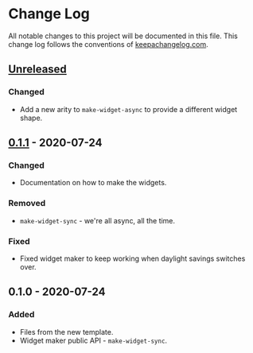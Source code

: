 # Change Log
All notable changes to this project will be documented in this file. This change log follows the conventions of [keepachangelog.com](http://keepachangelog.com/).

## [Unreleased]
### Changed
- Add a new arity to `make-widget-async` to provide a different widget shape.

## [0.1.1] - 2020-07-24
### Changed
- Documentation on how to make the widgets.

### Removed
- `make-widget-sync` - we're all async, all the time.

### Fixed
- Fixed widget maker to keep working when daylight savings switches over.

## 0.1.0 - 2020-07-24
### Added
- Files from the new template.
- Widget maker public API - `make-widget-sync`.

[Unreleased]: https://github.com/your-name/logic/compare/0.1.1...HEAD
[0.1.1]: https://github.com/your-name/logic/compare/0.1.0...0.1.1
